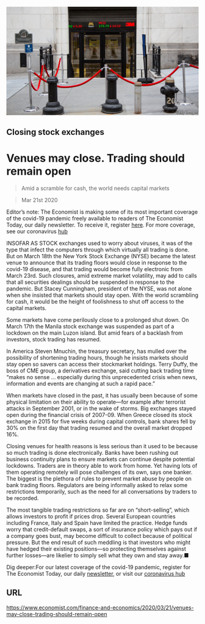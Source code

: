 ![](./images/20200321_FNP001.jpg)

## Closing stock exchanges

# Venues may close. Trading should remain open

> Amid a scramble for cash, the world needs capital markets

> Mar 21st 2020

Editor’s note: The Economist is making some of its most important coverage of the covid-19 pandemic freely available to readers of The Economist Today, our daily newsletter. To receive it, register [here](https://www.economist.com//newslettersignup). For more coverage, see our coronavirus [hub](https://www.economist.com//coronavirus)

INSOFAR AS STOCK exchanges used to worry about viruses, it was of the type that infect the computers through which virtually all trading is done. But on March 18th the New York Stock Exchange (NYSE) became the latest venue to announce that its trading floors would close in response to the covid-19 disease, and that trading would become fully electronic from March 23rd. Such closures, amid extreme market volatility, may add to calls that all securities dealings should be suspended in response to the pandemic. But Stacey Cunningham, president of the NYSE, was not alone when she insisted that markets should stay open. With the world scrambling for cash, it would be the height of foolishness to shut off access to the capital markets.

Some markets have come perilously close to a prolonged shut down. On March 17th the Manila stock exchange was suspended as part of a lockdown on the main Luzon island. But amid fears of a backlash from investors, stock trading has resumed.

In America Steven Mnuchin, the treasury secretary, has mulled over the possibility of shortening trading hours, though he insists markets should stay open so savers can access their stockmarket holdings. Terry Duffy, the boss of CME group, a derivatives exchange, said cutting back trading time “makes no sense ... especially during this unprecedented crisis when news, information and events are changing at such a rapid pace.”

When markets have closed in the past, it has usually been because of some physical limitation on their ability to operate—for example after terrorist attacks in September 2001, or in the wake of storms. Big exchanges stayed open during the financial crisis of 2007-09. When Greece closed its stock exchange in 2015 for five weeks during capital controls, bank shares fell by 30% on the first day that trading resumed and the overall market dropped 16%.

Closing venues for health reasons is less serious than it used to be because so much trading is done electronically. Banks have been rushing out business continuity plans to ensure markets can continue despite potential lockdowns. Traders are in theory able to work from home. Yet having lots of them operating remotely will pose challenges of its own, says one banker. The biggest is the plethora of rules to prevent market abuse by people on bank trading floors. Regulators are being informally asked to relax some restrictions temporarily, such as the need for all conversations by traders to be recorded.

The most tangible trading restrictions so far are on “short-selling”, which allows investors to profit if prices drop. Several European countries including France, Italy and Spain have limited the practice. Hedge funds worry that credit-default swaps, a sort of insurance policy which pays out if a company goes bust, may become difficult to collect because of political pressure. But the end result of such meddling is that investors who might have hedged their existing positions—so protecting themselves against further losses—are likelier to simply sell what they own and stay away.■

Dig deeper:For our latest coverage of the covid-19 pandemic, register for The Economist Today, our daily [newsletter](https://www.economist.com//newslettersignup), or visit our [coronavirus hub](https://www.economist.com//coronavirus)

## URL

https://www.economist.com/finance-and-economics/2020/03/21/venues-may-close-trading-should-remain-open
